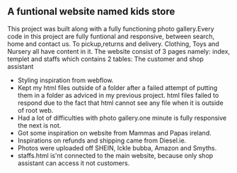 ## A funtional website named kids store  

This project was built along with a fully functioning photo gallery.Every code in this project are fully funtional and responsive, between search, home and contact us. To pickup,returns and delivery. Clothing, Toys and Nursery all have content in it. The website consist of 3 pages namely: index, templet and staffs which contains 2 tables: The customer and shop assistant

* Styling inspiration from webflow. 
* Kept my html files outside of a folder after a failed attempt of putting them in a folder as adviced in my previous project. html files failed to respond due to the fact that html cannot see any file when it is outside of root web.
* Had a lot of difficulties with photo gallery.one minute is fully responsive the next is not.
* Got some inspiration on website from Mammas and Papas ireland.
* Inspirations on refunds and shipping came from Diesel.ie.
* Photos were uploaded off SHEIN, Ickle bubba, Amazon and Smyths.
* staffs.html is'nt connected to the main website, because only shop assistant can access it not customers.